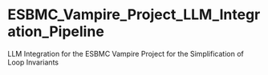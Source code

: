 # ESBMC_Vampire_Project_LLM_Integration_Pipeline
LLM Integration for the ESBMC Vampire Project for the Simplification of Loop Invariants
